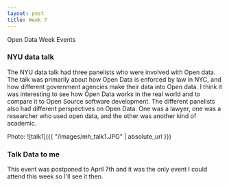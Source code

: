```yaml
---
layout: post
title: Week 7
---
```


Open Data Week Events

### NYU data talk
The NYU data talk had three panelists who were involved with Open data. The talk was primarily about how Open Data is enforced by law in NYC, and how different government agencies make their data into Open data. I think it was interesting to see how Open Data works in the real world and to compare it to Open Source software development. The different panelists also had different perspectives on Open Data. One was a lawyer, one was a researcher who used open data, and the other was another kind of academic. 

Photo:
![talk1]({{ "/images/mh_talk1.JPG" | absolute_url }})



### Talk Data to me
This event was postponed to April 7th and it was the only event I could attend this week so I'll see it then.
